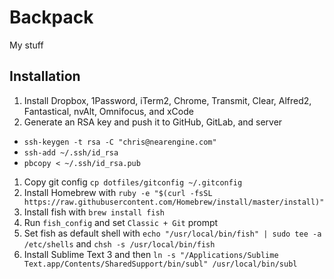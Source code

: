 # Backpack

My stuff

## Installation

1. Install Dropbox, 1Password, iTerm2, Chrome, Transmit, Clear, Alfred2, Fantastical, nvAlt, Omnifocus, and xCode
1. Generate an RSA key and push it to GitHub, GitLab, and server
  * `ssh-keygen -t rsa -C "chris@nearengine.com"`
  * `ssh-add ~/.ssh/id_rsa`
  * `pbcopy < ~/.ssh/id_rsa.pub`
1. Copy git config `cp dotfiles/gitconfig ~/.gitconfig`
1. Install Homebrew with `ruby -e "$(curl -fsSL https://raw.githubusercontent.com/Homebrew/install/master/install)"`
1. Install fish with `brew install fish`
1. Run `fish_config` and set `Classic + Git` prompt
1. Set fish as default shell with `echo "/usr/local/bin/fish" | sudo tee -a /etc/shells` and `chsh -s /usr/local/bin/fish`
1. Install Sublime Text 3 and then `ln -s "/Applications/Sublime Text.app/Contents/SharedSupport/bin/subl" /usr/local/bin/subl`
